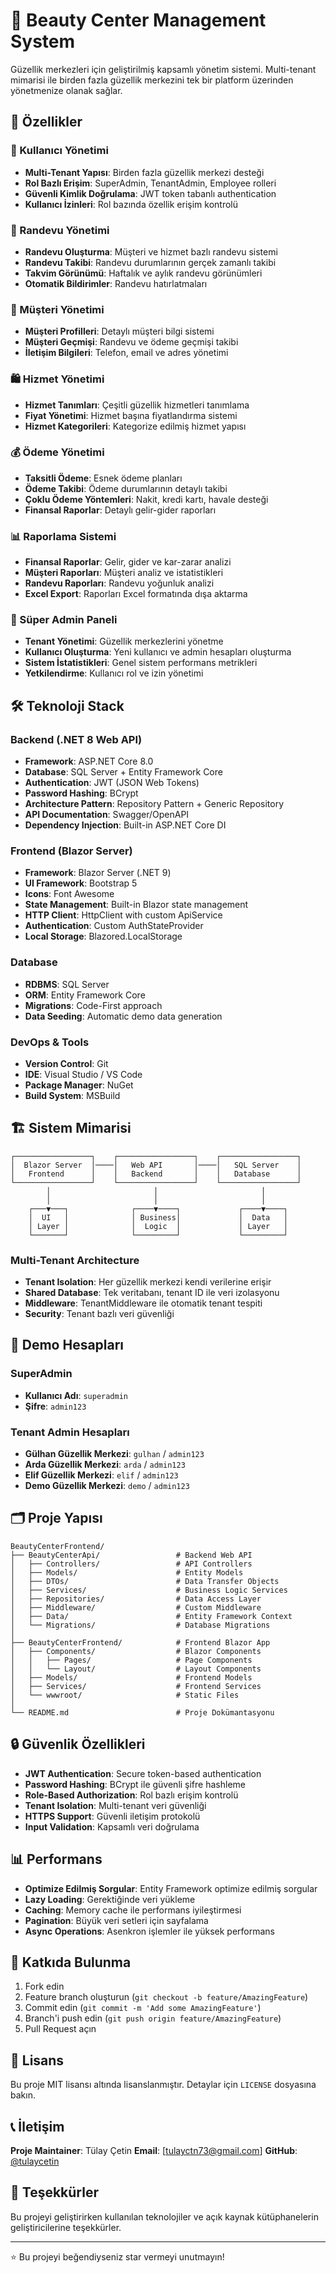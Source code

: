 # 💄 Beauty Center Management System

Güzellik merkezleri için geliştirilmiş kapsamlı yönetim sistemi. Multi-tenant mimarisi ile birden fazla güzellik merkezini tek bir platform üzerinden yönetmenize olanak sağlar.

## 🌟 Özellikler

### 👥 Kullanıcı Yönetimi
- **Multi-Tenant Yapısı**: Birden fazla güzellik merkezi desteği
- **Rol Bazlı Erişim**: SuperAdmin, TenantAdmin, Employee rolleri
- **Güvenli Kimlik Doğrulama**: JWT token tabanlı authentication
- **Kullanıcı İzinleri**: Rol bazında özellik erişim kontrolü

### 📅 Randevu Yönetimi
- **Randevu Oluşturma**: Müşteri ve hizmet bazlı randevu sistemi
- **Randevu Takibi**: Randevu durumlarının gerçek zamanlı takibi
- **Takvim Görünümü**: Haftalık ve aylık randevu görünümleri
- **Otomatik Bildirimler**: Randevu hatırlatmaları

### 👤 Müşteri Yönetimi
- **Müşteri Profilleri**: Detaylı müşteri bilgi sistemi
- **Müşteri Geçmişi**: Randevu ve ödeme geçmişi takibi
- **İletişim Bilgileri**: Telefon, email ve adres yönetimi

### 🛍️ Hizmet Yönetimi
- **Hizmet Tanımları**: Çeşitli güzellik hizmetleri tanımlama
- **Fiyat Yönetimi**: Hizmet başına fiyatlandırma sistemi
- **Hizmet Kategorileri**: Kategorize edilmiş hizmet yapısı

### 💰 Ödeme Yönetimi
- **Taksitli Ödeme**: Esnek ödeme planları
- **Ödeme Takibi**: Ödeme durumlarının detaylı takibi
- **Çoklu Ödeme Yöntemleri**: Nakit, kredi kartı, havale desteği
- **Finansal Raporlar**: Detaylı gelir-gider raporları

### 📊 Raporlama Sistemi
- **Finansal Raporlar**: Gelir, gider ve kar-zarar analizi
- **Müşteri Raporları**: Müşteri analiz ve istatistikleri
- **Randevu Raporları**: Randevu yoğunluk analizi
- **Excel Export**: Raporları Excel formatında dışa aktarma

### 🔧 Süper Admin Paneli
- **Tenant Yönetimi**: Güzellik merkezlerini yönetme
- **Kullanıcı Oluşturma**: Yeni kullanıcı ve admin hesapları oluşturma
- **Sistem İstatistikleri**: Genel sistem performans metrikleri
- **Yetkilendirme**: Kullanıcı rol ve izin yönetimi

## 🛠️ Teknoloji Stack

### Backend (.NET 8 Web API)
- **Framework**: ASP.NET Core 8.0
- **Database**: SQL Server + Entity Framework Core
- **Authentication**: JWT (JSON Web Tokens)
- **Password Hashing**: BCrypt
- **Architecture Pattern**: Repository Pattern + Generic Repository
- **API Documentation**: Swagger/OpenAPI
- **Dependency Injection**: Built-in ASP.NET Core DI

### Frontend (Blazor Server)
- **Framework**: Blazor Server (.NET 9)
- **UI Framework**: Bootstrap 5
- **Icons**: Font Awesome
- **State Management**: Built-in Blazor state management
- **HTTP Client**: HttpClient with custom ApiService
- **Authentication**: Custom AuthStateProvider
- **Local Storage**: Blazored.LocalStorage

### Database
- **RDBMS**: SQL Server
- **ORM**: Entity Framework Core
- **Migrations**: Code-First approach
- **Data Seeding**: Automatic demo data generation

### DevOps & Tools
- **Version Control**: Git
- **IDE**: Visual Studio / VS Code
- **Package Manager**: NuGet
- **Build System**: MSBuild

## 🏗️ Sistem Mimarisi

```
┌─────────────────┐    ┌─────────────────┐    ┌─────────────────┐
│  Blazor Server  │────│   Web API       │────│   SQL Server    │
│   Frontend      │    │   Backend       │    │   Database      │
└─────────────────┘    └─────────────────┘    └─────────────────┘
        │                       │                       │
        │                       │                       │
    ┌───▼───┐              ┌────▼────┐             ┌────▼────┐
    │  UI   │              │ Business│             │  Data   │
    │ Layer │              │  Logic  │             │ Layer   │
    └───────┘              └─────────┘             └─────────┘
```

### Multi-Tenant Architecture
- **Tenant Isolation**: Her güzellik merkezi kendi verilerine erişir
- **Shared Database**: Tek veritabanı, tenant ID ile veri izolasyonu
- **Middleware**: TenantMiddleware ile otomatik tenant tespiti
- **Security**: Tenant bazlı veri güvenliği



## 🔑 Demo Hesapları

### SuperAdmin
- **Kullanıcı Adı**: `superadmin`
- **Şifre**: `admin123`

### Tenant Admin Hesapları
- **Gülhan Güzellik Merkezi**: `gulhan` / `admin123`
- **Arda Güzellik Merkezi**: `arda` / `admin123`
- **Elif Güzellik Merkezi**: `elif` / `admin123`
- **Demo Güzellik Merkezi**: `demo` / `admin123`

## 🗂️ Proje Yapısı

```
BeautyCenterFrontend/
├── BeautyCenterApi/                 # Backend Web API
│   ├── Controllers/                 # API Controllers
│   ├── Models/                      # Entity Models
│   ├── DTOs/                        # Data Transfer Objects
│   ├── Services/                    # Business Logic Services
│   ├── Repositories/                # Data Access Layer
│   ├── Middleware/                  # Custom Middleware
│   ├── Data/                        # Entity Framework Context
│   └── Migrations/                  # Database Migrations
│
├── BeautyCenterFrontend/            # Frontend Blazor App
│   ├── Components/                  # Blazor Components
│   │   ├── Pages/                   # Page Components
│   │   └── Layout/                  # Layout Components
│   ├── Models/                      # Frontend Models
│   ├── Services/                    # Frontend Services
│   └── wwwroot/                     # Static Files
│
└── README.md                        # Proje Dokümantasyonu
```

## 🔒 Güvenlik Özellikleri

- **JWT Authentication**: Secure token-based authentication
- **Password Hashing**: BCrypt ile güvenli şifre hashleme
- **Role-Based Authorization**: Rol bazlı erişim kontrolü
- **Tenant Isolation**: Multi-tenant veri güvenliği
- **HTTPS Support**: Güvenli iletişim protokolü
- **Input Validation**: Kapsamlı veri doğrulama

## 📊 Performans

- **Optimize Edilmiş Sorgular**: Entity Framework optimize edilmiş sorgular
- **Lazy Loading**: Gerektiğinde veri yükleme
- **Caching**: Memory cache ile performans iyileştirmesi
- **Pagination**: Büyük veri setleri için sayfalama
- **Async Operations**: Asenkron işlemler ile yüksek performans

## 🤝 Katkıda Bulunma

1. Fork edin
2. Feature branch oluşturun (`git checkout -b feature/AmazingFeature`)
3. Commit edin (`git commit -m 'Add some AmazingFeature'`)
4. Branch'i push edin (`git push origin feature/AmazingFeature`)
5. Pull Request açın

## 📝 Lisans

Bu proje MIT lisansı altında lisanslanmıştır. Detaylar için `LICENSE` dosyasına bakın.

## 📞 İletişim

**Proje Maintainer**: Tülay Çetin
**Email**: [tulayctn73@gmail.com]
**GitHub**: [@tulaycetin](https://github.com/tulaycetin)

## 🙏 Teşekkürler

Bu projeyi geliştirirken kullanılan teknolojiler ve açık kaynak kütüphanelerin geliştiricilerine teşekkürler.

---

⭐ Bu projeyi beğendiyseniz star vermeyi unutmayın!
